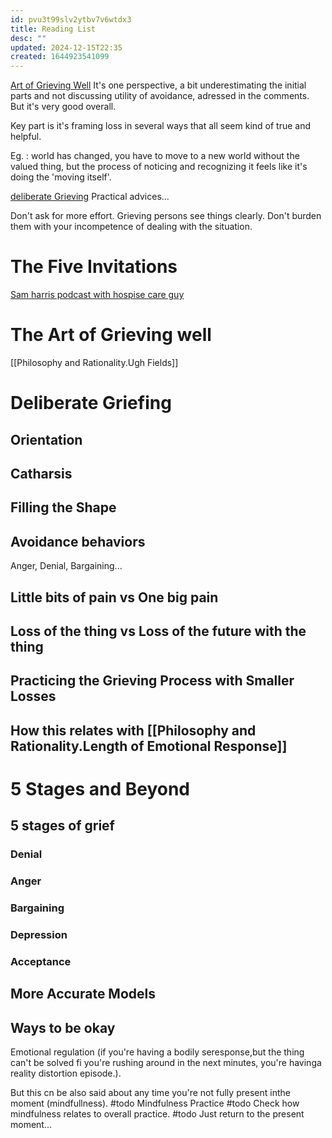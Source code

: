 ```yaml
---
id: pvu3t99slv2ytbv7v6wtdx3
title: Reading List
desc: ""
updated: 2024-12-15T22:35
created: 1644923541099
---
```

[Art of Grieving Well](https://www.lesswrong.com/posts/PHnMDhfiadQt6Gj23/the-art-of-grieving-well)
It's one perspective, a bit underestimating the initial parts and not discussing utility of 
avoidance, adressed in the comments. But it's very good overall.

Key part is it's framing loss in several ways that all seem kind of true and helpful.

Eg. :
world has changed, you have to move to a new world without the valued thing, but 
the process of noticing and recognizing it feels like it's doing the 'moving itself'.

[deliberate Grieving](https://www.lesswrong.com/posts/gs3vp3ukPbpaEie5L/deliberate-grieving-1)
Practical advices...

Don't ask for more effort. Grieving persons see things clearly. Don't burden them with your incompetence of dealing with the situation.

# The Five Invitations

[Sam harris podcast with hospise care guy](https://fiveinvitations.com/sam-harris-podcast-the-lessons-of-death/)

# The Art of Grieving well

[[Philosophy and Rationality.Ugh Fields]]

# Deliberate Griefing

## Orientation

## Catharsis

## Filling the Shape

## Avoidance behaviors

Anger, Denial, Bargaining...

## Little bits of pain vs One big pain

## Loss of the thing vs Loss of the future with the thing

## Practicing the Grieving Process with Smaller Losses

## How this relates with [[Philosophy and Rationality.Length of Emotional Response]]

# 5 Stages and Beyond

## 5 stages of grief

### Denial

### Anger

### Bargaining

### Depression

### Acceptance

## More Accurate Models

## Ways to be okay

Emotional regulation (if you're having a  bodily seresponse,but the thing can't be solved fi you're rushing around in the next minutes,  you're havinga reality distortion episode.).

But this cn be also said about any time you're not fully present inthe moment (mindfullness).
#todo Mindfulness Practice
#todo Check how mindfulness relates to overall practice.
#todo Just return to the present moment...

